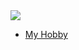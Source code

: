 <img src="https://github-stats-alpha.vercel.app/api?username=unattended-ch&cc=000&tc=fff&ic=fff&bc=000" />

- <a href="https://unattended.ch/?cat=1&paged=3#gallery-4">My Hobby</a>
